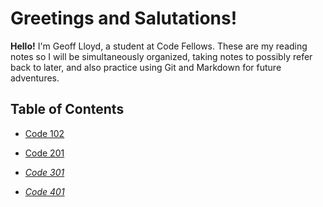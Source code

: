 # Greetings and Salutations!

**Hello!** I'm Geoff Lloyd, a student at Code Fellows. These are my reading notes so I will be simultaneously organized, taking notes to possibly refer back to later, and also practice using Git and Markdown for future adventures.

## Table of Contents

* [Code 102](gorfllord.github.io/reading-notes/course-102)

* [Code 201](gorfllord.github.io/reading-notes/course-201)

* [*Code 301*](gorfllord.github.io/reading-notes/course-301)

* [*Code 401*](gorfllord.github.io/reading-notes/course-401)
